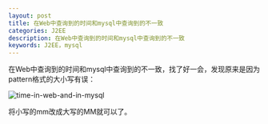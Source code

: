 ```yaml
---
layout: post
title: 在Web中查询到的时间和mysql中查询到的不一致
categories: J2EE
description: 在Web中查询到的时间和mysql中查询到的不一致
keywords: J2EE，mysql
---
```


在Web中查询到的时间和mysql中查询到的不一致，找了好一会，发现原来是因为pattern格式的大小写有误：

![time-in-web-and-in-mysql](http://i.imgur.com/e6IrCR9.png)

将小写的mm改成大写的MM就可以了。